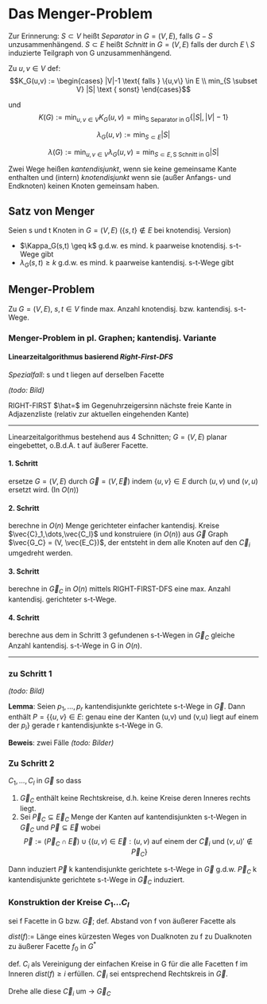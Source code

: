 # Das Menger-Problem

Zur Erinnerung: $S \subset V$ heißt _Separator_ in $G=(V,E)$, falls $G-S$ unzusammenhängend. $S \subset E$ heißt _Schnitt_ in $G=(V,E)$ falls der durch $E\setminus S$ induzierte Teilgraph von G unzusammenhängend.

Zu $u,v \in V$ def:
$$K_G(u,v) := \begin{cases} |V|-1 \text{ falls } \{u,v\} \in E \\ min_{S \subset V} |S| \text { sonst} \end{cases}$$

und $$K(G) := \min_{u,v\in V} K_G(u,v) = \min_{\text{S Separator in G}} \{|S|, |V|-1\}$$

$$λ_G(u,v) := \min_{S \subset E} |S|$$

$$λ(G) := \min_{u,v\in V} λ_G(u,v) = \min_{S \subset E, \text{S Schnitt in G}} |S|$$

Zwei Wege heißen _kantendisjunkt_, wenn sie keine gemeinsame Kante enthalten und (intern) _knotendisjunkt_ wenn sie (außer Anfangs- und Endknoten) keinen Knoten gemeinsam haben.

## Satz von Menger

Seien s und t Knoten in $G=(V,E)$ ($\{s,t\} \notin E$ bei knotendisj. Version)

- $\Kappa_G(s,t) \geq k$ g.d.w. es mind. k paarweise knotendisj. s-t-Wege gibt
- $λ_G(s,t) \geq k$ g.d.w. es mind. k paarweise kantendisj. s-t-Wege gibt

## Menger-Problem

Zu $G=(V,E)$, $s,t \in V$ finde max. Anzahl knotendisj. bzw. kantendisj. s-t-Wege.

### Menger-Problem in pl. Graphen; kantendisj. Variante

#### Linearzeitalgorithmus basierend _Right-First-DFS_

_Spezialfall_: s und t liegen auf derselben Facette

*(todo: Bild)*

RIGHT-FIRST $\hat=$ im Gegenuhrzeigersinn nächste freie Kante in Adjazenzliste (relativ zur aktuellen eingehenden Kante)

---

Linearzeitalgorithmus bestehend aus 4 Schnitten; $G=(V,E)$ planar eingebettet, o.B.d.A. t auf äußerer Facette.

#### 1. Schritt

ersetze $G=(V,E)$ durch $\vec{G} = (V,\vec{E})$ indem $\{u,v\} \in E$ durch $(u,v)$ und $(v,u)$ ersetzt wird. (In $O(n)$)

#### 2. Schritt

berechne in $O(n)$ Menge gerichteter einfacher kantendisj. Kreise $\vec{C}_1,\dots,\vec{C_l}$ und konstruiere (in $O(n)$) aus $\vec{G}$ Graph $\vec{G_C} = (V, \vec{E_C})$, der entsteht in dem alle Knoten auf den $\vec{C}_i$ umgedreht werden.

#### 3. Schritt

berechne in $\vec{G}_C$ in $O(n)$ mittels RIGHT-FIRST-DFS eine max. Anzahl kantendisj. gerichteter s-t-Wege.

#### 4. Schritt

berechne aus dem in Schritt 3 gefundenen s-t-Wegen in $\vec{G}_C$ gleiche Anzahl kantendisj. s-t-Wege in G in $O(n)$.

---

### zu Schritt 1

*(todo: Bild)*

**Lemma**: Seien $p_1,\dots,p_r$ kantendisjunkte gerichtete s-t-Wege in $\vec{G}$. Dann enthält $P=\{\{u,v\}\in E:$ genau eine der Kanten (u,v) und (v,u) liegt auf einem der $p_i\}$ gerade r kantendisjunkte s-t-Wege in G.

**Beweis**: zwei Fälle
*(todo: Bilder)*

### Zu Schritt 2

$C_1,\dots,C_l$ in $\vec{G}$ so dass
1. $\vec{G}_C$ enthält keine Rechtskreise, d.h. keine Kreise deren Inneres rechts liegt.
2. Sei $\vec{P}_C \subseteq \vec{E}_C$ Menge der Kanten auf kantendisjunkten s-t-Wegen in $\vec{G}_C$ und $\vec{P} \subseteq \vec{E}$ wobei $$\vec{P}:=(\vec{P}_C \cap \vec{E}) \cup \{(u,v) \in \vec{E}: (u,v) \text{ auf einem der }\vec{C}_i \text{ und } (v,u)' \notin \vec{P}_C\}$$

Dann induziert $\vec{P}$ k kantendisjunkte gerichtete s-t-Wege in $\vec{G}$ g.d.w. $\vec{P}_C$ k kantendisjunkte gerichtete s-t-Wege in $\vec{G}_C$ induziert.

### Konstruktion der Kreise $C_1\dots C_l$

sei f Facette in G bzw. $\vec{G}$; def. Abstand von f von äußerer Facette als

 $dist(f):=$ Länge eines kürzesten Weges von Dualknoten zu f zu Dualknoten zu äußerer Facette $f_0$ in $G^*$

def. $C_i$ als Vereinigung der einfachen Kreise in G für die alle Facetten f im Inneren $dist(f)\geq i$ erfüllen. $\vec{C}_i$ sei entsprechend Rechtskreis in $\vec{G}$.

Drehe alle diese $\vec{C}_i$ um -> $\vec{G}_C$
